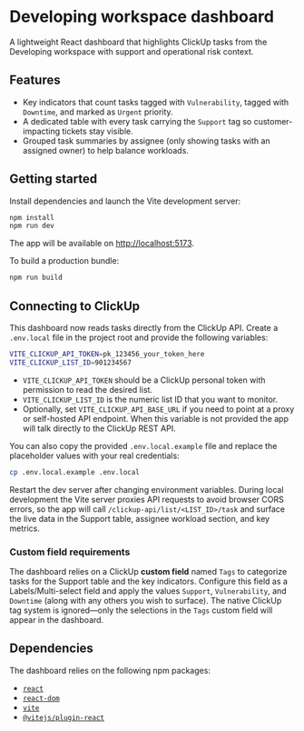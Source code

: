 # Developing workspace dashboard

A lightweight React dashboard that highlights ClickUp tasks from the Developing workspace with
support and operational risk context.

## Features

- Key indicators that count tasks tagged with `Vulnerability`, tagged with `Downtime`, and marked as
  `Urgent` priority.
- A dedicated table with every task carrying the `Support` tag so customer-impacting tickets stay
  visible.
- Grouped task summaries by assignee (only showing tasks with an assigned owner) to help balance
  workloads.

## Getting started

Install dependencies and launch the Vite development server:

```bash
npm install
npm run dev
```

The app will be available on [http://localhost:5173](http://localhost:5173).

To build a production bundle:

```bash
npm run build
```

## Connecting to ClickUp

This dashboard now reads tasks directly from the ClickUp API. Create a `.env.local` file in the
project root and provide the following variables:

```bash
VITE_CLICKUP_API_TOKEN=pk_123456_your_token_here
VITE_CLICKUP_LIST_ID=901234567
```

- `VITE_CLICKUP_API_TOKEN` should be a ClickUp personal token with permission to read the desired
  list.
- `VITE_CLICKUP_LIST_ID` is the numeric list ID that you want to monitor.
- Optionally, set `VITE_CLICKUP_API_BASE_URL` if you need to point at a proxy or self-hosted API
  endpoint. When this variable is not provided the app will talk directly to the ClickUp REST API.

You can also copy the provided `.env.local.example` file and replace the placeholder values with
your real credentials:

```bash
cp .env.local.example .env.local
```

Restart the dev server after changing environment variables. During local development the Vite
server proxies API requests to avoid browser CORS errors, so the app will call
`/clickup-api/list/<LIST_ID>/task` and surface the live data in the Support table, assignee workload
section, and key metrics.

### Custom field requirements

The dashboard relies on a ClickUp **custom field** named `Tags` to categorize tasks for the Support
table and the key indicators. Configure this field as a Labels/Multi-select field and apply the
values `Support`, `Vulnerability`, and `Downtime` (along with any others you wish to surface). The
native ClickUp tag system is ignored—only the selections in the `Tags` custom field will appear in
the dashboard.

## Dependencies

The dashboard relies on the following npm packages:

- [`react`](https://www.npmjs.com/package/react)
- [`react-dom`](https://www.npmjs.com/package/react-dom)
- [`vite`](https://www.npmjs.com/package/vite)
- [`@vitejs/plugin-react`](https://www.npmjs.com/package/@vitejs/plugin-react)
